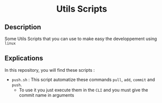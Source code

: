 <h1 align="center">Utils Scripts</h1>

## Description
Some Utils Scripts that you can use to make easy the developpement using `linux`

## Explications

In this repository, you will find these scripts :

* `push.sh` : This script automatize these commands `pull`, `add`, `commit` and `push`.
    * To use it you just execute them in the `CLI` and you must give the commit name in arguments